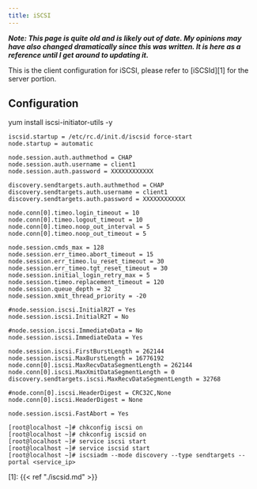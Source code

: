 ```yaml
---
title: iSCSI
---
```


***Note: This page is quite old and is likely out of date. My opinions may have
also changed dramatically since this was written. It is here as a reference
until I get around to updating it.***

This is the client configuration for iSCSI, please refer to [iSCSId][1] for the
server portion.

## Configuration

yum install iscsi-initiator-utils -y

```
iscsid.startup = /etc/rc.d/init.d/iscsid force-start
node.startup = automatic

node.session.auth.authmethod = CHAP
node.session.auth.username = client1
node.session.auth.password = XXXXXXXXXXXX

discovery.sendtargets.auth.authmethod = CHAP
discovery.sendtargets.auth.username = client1
discovery.sendtargets.auth.password = XXXXXXXXXXXX

node.conn[0].timeo.login_timeout = 10
node.conn[0].timeo.logout_timeout = 10
node.conn[0].timeo.noop_out_interval = 5
node.conn[0].timeo.noop_out_timeout = 5

node.session.cmds_max = 128
node.session.err_timeo.abort_timeout = 15
node.session.err_timeo.lu_reset_timeout = 30
node.session.err_timeo.tgt_reset_timeout = 30
node.session.initial_login_retry_max = 5
node.session.timeo.replacement_timeout = 120
node.session.queue_depth = 32
node.session.xmit_thread_priority = -20

#node.session.iscsi.InitialR2T = Yes
node.session.iscsi.InitialR2T = No

#node.session.iscsi.ImmediateData = No
node.session.iscsi.ImmediateData = Yes

node.session.iscsi.FirstBurstLength = 262144
node.session.iscsi.MaxBurstLength = 16776192
node.conn[0].iscsi.MaxRecvDataSegmentLength = 262144
node.conn[0].iscsi.MaxXmitDataSegmentLength = 0
discovery.sendtargets.iscsi.MaxRecvDataSegmentLength = 32768

#node.conn[0].iscsi.HeaderDigest = CRC32C,None
node.conn[0].iscsi.HeaderDigest = None

node.session.iscsi.FastAbort = Yes
```

```
[root@localhost ~]# chkconfig iscsi on
[root@localhost ~]# chkconfig iscsid on
[root@localhost ~]# service iscsi start
[root@localhost ~]# service iscsid start
[root@localhost ~]# iscsiadm --mode discovery --type sendtargets --portal <service_ip>
```

[1]: {{< ref "./iscsid.md" >}}
